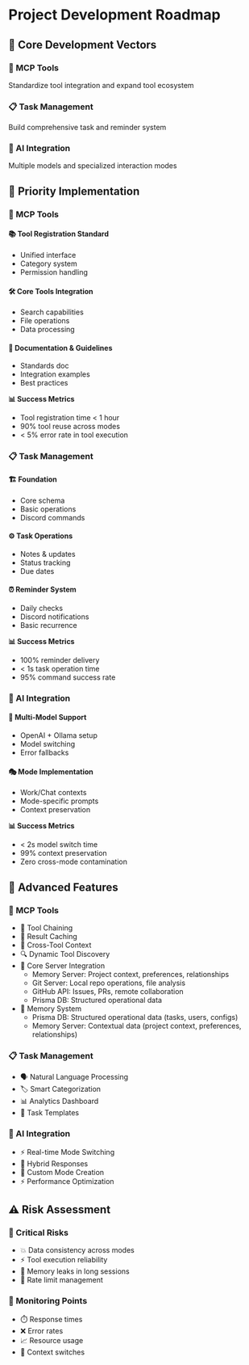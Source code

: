 # Project Development Roadmap

## 🎯 Core Development Vectors

### 🔧 MCP Tools
Standardize tool integration and expand tool ecosystem

### 📋 Task Management
Build comprehensive task and reminder system

### 🤖 AI Integration
Multiple models and specialized interaction modes

## 🚀 Priority Implementation

### 🔧 MCP Tools
#### 📚 Tool Registration Standard
- Unified interface
- Category system
- Permission handling

#### 🛠️ Core Tools Integration
- Search capabilities
- File operations
- Data processing

#### 📝 Documentation & Guidelines
- Standards doc
- Integration examples
- Best practices

**📊 Success Metrics**
- Tool registration time < 1 hour
- 90% tool reuse across modes
- < 5% error rate in tool execution

### 📋 Task Management
#### 🏗️ Foundation
- Core schema
- Basic operations
- Discord commands

#### ⚙️ Task Operations
- Notes & updates
- Status tracking
- Due dates

#### ⏰ Reminder System
- Daily checks
- Discord notifications
- Basic recurrence

**📊 Success Metrics**
- 100% reminder delivery
- < 1s task operation time
- 95% command success rate

### 🤖 AI Integration
#### 🔄 Multi-Model Support
- OpenAI + Ollama setup
- Model switching
- Error fallbacks

#### 🎭 Mode Implementation
- Work/Chat contexts
- Mode-specific prompts
- Context preservation

**📊 Success Metrics**
- < 2s model switch time
- 99% context preservation
- Zero cross-mode contamination

## 🔮 Advanced Features

### 🔧 MCP Tools
- 🔗 Tool Chaining
- 💾 Result Caching
- 🔄 Cross-Tool Context
- 🔍 Dynamic Tool Discovery
- 🧠 Core Server Integration
  - Memory Server: Project context, preferences, relationships
  - Git Server: Local repo operations, file analysis
  - GitHub API: Issues, PRs, remote collaboration
  - Prisma DB: Structured operational data
- 🧠 Memory System
  - Prisma DB: Structured operational data (tasks, users, configs)
  - Memory Server: Contextual data (project context, preferences, relationships)

### 📋 Task Management
- 🗣️ Natural Language Processing
- 🏷️ Smart Categorization
- 📊 Analytics Dashboard
- 📑 Task Templates

### 🤖 AI Integration
- ⚡ Real-time Mode Switching
- 🔀 Hybrid Responses
- 🎨 Custom Mode Creation
- ⚡ Performance Optimization

## ⚠️ Risk Assessment

### 🚨 Critical Risks
- 💥 Data consistency across modes
- ⚡ Tool execution reliability
- 🧮 Memory leaks in long sessions
- 🔄 Rate limit management

### 📡 Monitoring Points
- ⏱️ Response times
- ❌ Error rates
- 📈 Resource usage
- 🔄 Context switches